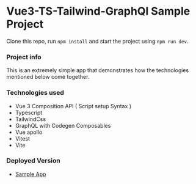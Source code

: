 # Vue3-TS-Tailwind-GraphQl Sample Project

Clone this repo, run `npm install` and start the project using `npm run dev`.

### Project info

This is an extremely simple app that demonstrates how the technologies mentioned below come together.

### Technologies used

- Vue 3 Composition API ( Script setup Syntax )
- Typescript
- TailwindCss
- GraphQL with Codegen Composables
- Vue apollo
- Vitest
- Vite

### Deployed Version

- [Sample App](https://alosies-vue3-ts-graph-ql-tailwind-sample-space-x.vercel.app/) 